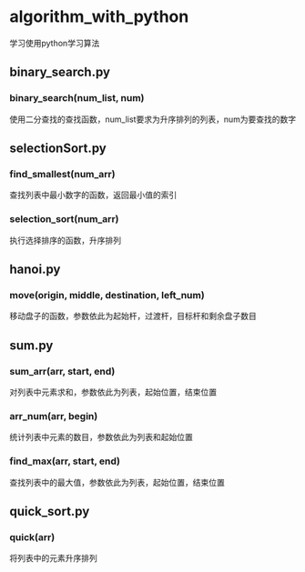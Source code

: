 # algorithm_with_python
学习使用python学习算法

## binary_search.py
### binary_search(num_list, num)
使用二分查找的查找函数，num_list要求为升序排列的列表，num为要查找的数字

## selectionSort.py
### find_smallest(num_arr)
查找列表中最小数字的函数，返回最小值的索引  
### selection_sort(num_arr)
执行选择排序的函数，升序排列

## hanoi.py
### move(origin, middle, destination, left_num)
移动盘子的函数，参数依此为起始杆，过渡杆，目标杆和剩余盘子数目

## sum.py
### sum_arr(arr, start, end)
对列表中元素求和，参数依此为列表，起始位置，结束位置
### arr_num(arr, begin)
统计列表中元素的数目，参数依此为列表和起始位置
### find_max(arr, start, end)
查找列表中的最大值，参数依此为列表，起始位置，结束位置

## quick_sort.py
### quick(arr)
将列表中的元素升序排列